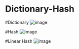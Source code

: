 # Dictionary-Hash


#Dictionary
![image](https://user-images.githubusercontent.com/73982568/230358030-4ba79494-c999-4785-b311-7b08ee76a39c.png)



#Hash
![image](https://user-images.githubusercontent.com/73982568/230358059-76c079bb-21d8-4483-b735-cd50b3e4b251.png)



#Linear Hash
![image](https://user-images.githubusercontent.com/73982568/230358121-00f21921-1f29-4f9d-8c90-ad1d097ba134.png)

